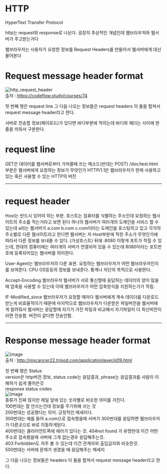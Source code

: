 # HTTP
HyperText Transfer Protocol

http는 request와 response로 나뉜다.
굉장히 추상적인 개념인데
웹브라우저와 웹서버가 주고받는거다

웹브라우저는 사용자가 요청한 정보를 Request Headers를 만들어서 웹서버에게 대신 물어본다

# Request message header format<br>
![http_request_header](https://user-images.githubusercontent.com/38284141/50723525-61454280-1122-11e9-8124-25f20da1e3d1.JPG)
<br>
출처 : https://codeflow.study/courses/74

첫 번째 행은 request line
그 다음 나오는 정보들은 request headers
이 둘을 합쳐서 request message header라고 한다.

서버로 전송할 정보(페이로드)가 있다면 바디부분에 적히는데
바디와 헤더는 사이에 한줄을 띄워서 구분한다.

# request line
GET은 데이터를 웹서버로부터 가져올때 쓰는 메소드(반대는 POST)
/doc/test.html 부분은 웹서버에게 요청하는 정보가 무엇인가
HTTP/1.1은 웹브라우저가 현재 사용하고 있는 혹은 사용할 수 있는 HTTP의 버전
<hr/>

# request header
Host는 반드시 있어야 하는 부분. 호스트는 컴퓨터를 식별하는 주소인데 요청하는 웹사이트의 주소를 적는거라고 보면 된다
하나의 웹서버가 여러개의 도메인을 서비스 할 수 있는데 
a라는 웹서버가 a.com b.com c.com이라는 도메인을 호스팅하고 있고 각각의 주소별로 다른 웹사이트라고 한다면
웹서버는 저 Host부분에 적힌 주소가 무엇인가에 따라서 다른 정보를 보내줄 수 있다. (가상호스트)
뒤에 :8080 이렇게 포트가 적힐 수 있는데, 
한대의 컴퓨터에는 여러개의 서버가 연결되어 있을 수 있는데 8080이라는 포트번호에 등록되어있는 웹서버를 의미한다.

User-Agent는 웹브라우저의 다른 표현. 요청하는 웹브라우저가 어떤 웹브라우저인지를 보여준다. CPU OS등등의 정보를 보내준다.
통계나 차단의 목적으로 사용한다.

Accept-Encoding
웹브라우저 웹서버가 서로 통신할때 응답하는 데이터의 양이 많을 때 압축을 사용할 수 있는데 
이때 웹브라우저가 어떤 압축방식을 지원하는가가 적힘.

IF-Modified_since
웹브라우저가 요청할 때마다 웹서버에게 계속 데이더를 다운로드 받는게 비효율적이기 때문에
마지막으로 웹브라우저가 다운받은 파일버전을 웹서버에게 알려줘서
웹서버는 응답할때 자기가 가진 파일과 비교해서 자기파일이 더 최신버전이라면 전송함. 버전이 같다면 전송안함.
<hr/>

# Response message header format<br>

![image](https://user-images.githubusercontent.com/38284141/50736727-4945ef80-1204-11e9-8d50-4e79764f38d2.png)<br>
출처 : http://mscancer22.tripod.com/applicationlayer/id19.html<br>

첫 번째 행은 Status<br>
version은 http버전 정보, status code는 응답결과, phrase는 응답결과를 사람이 이해하기 쉽게 풀어쓴것<br>
response status codes<br>
![image](https://user-images.githubusercontent.com/38284141/50736814-70e98780-1205-11e9-8d16-6ca008206151.png)<br>
종류가 진짜 많지만 제일 앞에 있는 숫자별로 비슷한 의미를 가진다.<br>
100번대는 잘 안쓰는건데 정보를 주기위해 쓰는 것<br>
200번대는 성공했다는 의미. 긍정적인 메세지다.<br>
300번대는 예를 들어 a.com으로 접속했을때 서버가 300번대를 응답하면 웹브라우저가 다른곳으로 바로 이동하게된다.<br>
400번대는 클라이언트쪽에 에러가 있다는 것. 404not found 가 유명한데 이건 어떤 주소로 접속했을때 서버에 그게 없는경우 응답해주는것.<br>
403 Forbidden도 자주 볼 수 있는데 이건 관계자외 출입금지와 비슷한것.<br>
500번대는 서버에 문제가 생겼을 때 응답해주는 메세지<br>




그 다음 나오는 정보들은 headers
이 둘을 합쳐서 request message header라고 한다.
